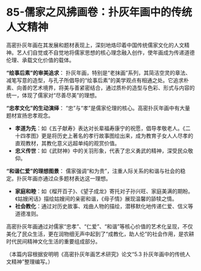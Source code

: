 # 85-儒家之风拂画卷：扑灰年画中的传统人文精神

高密扑灰年画在其发展和题材表现上，深刻地烙印着中国传统儒家文化的人文精神。艺人们自觉或不自觉地将儒家思想的核心理念融入创作，使年画成为传递道德伦理、承载文化价值的载体。

**“绘事后素”的审美追求**：
扑灰年画，特别是“老抹画”系列，其简洁空灵的章法、减笔写意的造型，与孔子所倡导的“绘事后素”的美学观点有相通之处。它追求朴素、向善的艺术境界，将美与善紧密结合，通过质朴的造型与色彩、形式与内容的统一，体现了儒家对“尽善尽美”的理想。

**“忠孝文化”的生动演绎**：
“忠”与“孝”是儒家伦理的核心。高密扑灰年画中有大量题材宣扬忠孝观念。
*   **孝道为先**：如《五子献寿》表达对长辈福寿康宁的祝愿，倡导孝敬老人。《二十四孝图》更是将历史上著名的孝行故事图绘出来，成为教育子女人人尽孝的直观教材，其教化意义远超单纯的观赏价值。
*   **忠义传世**：如《武财神》中的关羽形象，代表了忠义勇武的精神，深受民众敬仰。

**“和谐仁爱”的理想图景**：
儒家强调“和为贵”，注重人际关系的和谐与社会的稳定。扑灰年画亦通过众多题材表达这一理想。
*   **家庭和睦**：如《榴开百子》、《望子成龙》寄托对子孙兴旺、家庭美满的期盼。《姑嫂闲话》描绘姑嫂间的亲密和谐，《母子情》展现温馨的舔犊之情。
*   **社会教化**：通过对历史故事、戏曲人物的描绘，潜移默化地传递仁爱、信义等道德准则。

高密扑灰年画通过对儒家“忠孝”、“仁爱”、“和谐”等核心价值的艺术化呈现，不仅美化了民众生活，更在润物细无声中起到了“成教化，助人伦”的社会作用，是农耕时代民间精神文化生活的重要组成部分。

（本篇内容根据安明明《高密扑灰年画艺术研究》论文“5.3 扑灰年画中的传统人文精神”整理编写。）
